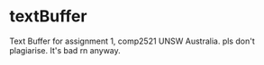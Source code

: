 # textBuffer
Text Buffer for assignment 1, comp2521 UNSW Australia. 
pls don't plagiarise. It's bad rn anyway.
